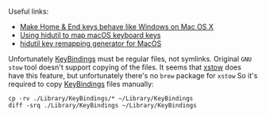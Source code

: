 Useful links:
 * [Make Home & End keys behave like Windows on Mac OS X](https://damieng.com/blog/2015/04/24/make-home-end-keys-behave-like-windows-on-mac-os-x/)
 * [Using hidutil to map macOS keyboard keys](https://rakhesh.com/mac/using-hidutil-to-map-macos-keyboard-keys/)
 * [hidutil key remapping generator for MacOS](https://hidutil-generator.netlify.app/)

Unfortunately [KeyBindings](./Library/KeyBindings/) must be regular files, not symlinks. Original `GNU stow` tool doesn't support copying of the files. It seems that [xstow](https://xstow.sourceforge.net/) does have this feature, but unfortunately there's no `brew` package for `xstow`
So it's required to copy [KeyBindings](./Library/KeyBindings/) files manually:
```
cp -rv ./Library/KeyBindings/* ~/Library/KeyBindings
diff -srq ./Library/KeyBindings ~/Library/KeyBindings
```
